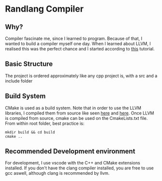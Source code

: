 # Randlang Compiler
## Why?
Compiler fascinate me, since I learned to program. Because of that, I wanted to build a compiler myself one day. When I learned about LLVM, I realised this was the perfect chance and I started according to [this](https://llvm.org/docs/tutorial/MyFirstLanguageFrontend/index.html) tutorial.
## Basic Structure
The project is ordered approximately like any cpp project is, with a src and a include folder
## Build System
CMake is used as a build system. Note that in order to use the LLVM libraries, I compiled them from source like seen [here](https://llvm.org/docs/CMake.html) and [here](https://youtu.be/KYaojNbujKM?list=PLlONLmJCfHTo9WYfsoQvwjsa5ZB6hjOG5&t=156). Once LLVM is compiled from source, cmake can be used on the CmakeLists.txt file. From within root folder, best practice is:

```
mkdir build && cd build
cmake ..
```

## Recommended Development environment
For development, I use vscode with the C++ and CMake extensions installed. If you don't have the clang compiler installed, you are free to use gcc aswell, although clang is recommended by llvm.
